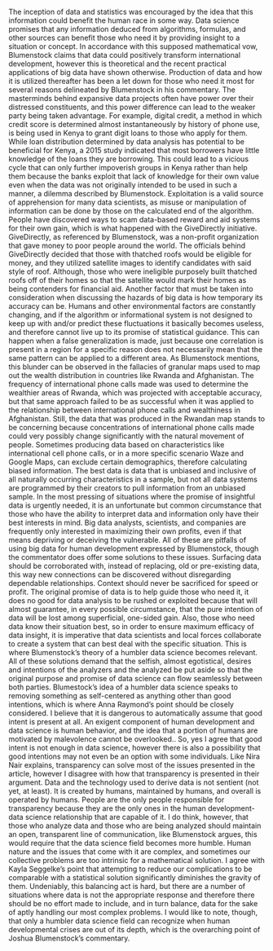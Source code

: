 The inception of data and statistics was encouraged by the idea that this information could benefit the human race in some way. Data science promises that any information deduced from algorithms, formulas, and other sources can benefit those who need it by providing insight to a situation or concept. In accordance with this supposed mathematical vow, Blumenstock claims that data could positively transform international development, however this is theoretical and the recent practical applications of big data have shown otherwise. Production of data and how it is utilized thereafter has been a let down for those who need it most for several reasons delineated by Blumenstock in his commentary. The masterminds behind expansive data projects often have power over their distressed constituents, and this power difference can lead to the weaker party being taken advantage. For example, digital credit, a method in which credit score is determined almost instantaneously by history of phone use, is being used in Kenya to grant digit loans to those who apply for them. While loan distribution determined by data analysis has potential to be beneficial for Kenya, a 2015 study indicated that most borrowers have little knowledge of the loans they are borrowing. This could lead to a vicious cycle that can only further impoverish groups in Kenya rather than help them because the banks exploit that lack of knowledge for their own value even when the data was not originally intended to be used in such a manner, a dilemma described by Blumenstock. Exploitation is a valid source of apprehension for many data scientists, as misuse or manipulation of information can be done by those on the calculated end of the algorithm. People have discovered ways to scam data-based reward and aid systems for their own gain, which is what happened with the GiveDirectly initiative. GiveDirectly, as referenced by Blumenstock, was a non-profit organization that gave money to poor people around the world. The officials behind GiveDirectly decided that those with thatched roofs would be eligible for money, and they utilized satellite images to identify candidates with said style of roof. Although, those who were ineligible purposely built thatched roofs off of their homes so that the satellite would mark their homes as being contenders for financial aid. Another factor that must be taken into consideration when discussing the hazards of big data is how temporary its accuracy can be. Humans and other environmental factors are constantly changing, and if the algorithm or informational system is not designed to keep up with and/or predict these fluctuations it basically becomes useless, and therefore cannot live up to its promise of statistical guidance. This can happen when a false generalization is made, just because one correlation is present in a region for a specific reason does not necessarily mean that the same pattern can be applied to a different area. As Blumenstock mentions, this blunder can be observed in the fallacies of granular maps used to map out the wealth distribution in countries like Rwanda and Afghanistan. The frequency of international phone calls made was used to determine the wealthier areas of Rwanda, which was projected with acceptable accuracy, but that same approach failed to be as successful when it was applied to the relationship between international phone calls and wealthiness in Afghanistan. Still, the data that was produced in the Rwandan map stands to be concerning because concentrations of international phone calls made could very possibly change significantly with the natural movement of people. Sometimes producing data based on characteristics like international cell phone calls, or in a more specific scenario Waze and Google Maps, can exclude certain demographics, therefore calculating biased information. The best data is data that is unbiased and inclusive of all naturally occurring characteristics in a sample, but not all data systems are programmed by their creators to pull information from an unbiased sample. In the most pressing of situations where the promise of insightful data is urgently needed, it is an unfortunate but common circumstance that those who have the ability to interpret data and information only have their best interests in mind. Big data analysts, scientists, and companies are frequently only interested in maximizing their own profits, even if that means depriving or deceiving the vulnerable. All of these are pitfalls of using big data for human development expressed by Blumenstock, though the commentator does offer some solutions to these issues. Surfacing data should be corroborated with, instead of replacing, old or pre-existing data, this way new connections can be discovered without disregarding dependable relationships. Context should never be sacrificed for speed or profit. The original promise of data is to help guide those who need it, it does no good for data analysis to be rushed or exploited because that will almost guarantee, in every possible circumstance, that the pure intention of data will be lost among superficial, one-sided gain. Also, those who need data know their situation best, so in order to ensure maximum efficacy of data insight, it is imperative that data scientists and local forces collaborate to create a system that can best deal with the specific situation. This is where Blumenstock’s theory of a humbler data science becomes relevant. All of these solutions demand that the selfish, almost egotistical, desires and intentions of the analyzers and the analyzed be put aside so that the original purpose and promise of data science can flow seamlessly between both parties. Blumestock’s idea of a humbler data science speaks to removing something as self-centered as anything other than good intentions, which is where Anna Raymond’s point should be closely considered. I believe that it is dangerous to automatically assume that good intent is present at all. An exigent component of human development and data science is human behavior, and the idea that a portion of humans are motivated by malevolence cannot be overlooked.. So, yes I agree that good intent is not enough in data science, however there is also a possibility that good intentions may not even be an option with some individuals. Like Nira Nair explains, transparency can solve most of the issues presented in the article, however I disagree with how that transparency is presented in their argument. Data and the technology used to derive data is not sentient (not yet, at least). It is created by humans, maintained by humans, and overall is operated by humans. People are the only people responsible for transparency because they are the only ones in the human development-data science relationship that are capable of it. I do think, however, that those who analyze data and those who are being analyzed should maintain an open, transparent line of communication, like Blumenstock argues, this would require that the data science field becomes more humble. Human nature and the issues that come with it are complex, and sometimes our collective problems are too intrinsic for a mathematical solution. I agree with Kayla Seggelke’s point that attempting to reduce our complications to be comparable with a statistical solution significantly diminishes the gravity of them. Undeniably, this balancing act is hard, but there are a number of situations where data is not the appropriate response and therefore there should be no effort made to include, and in turn balance, data for the sake of aptly handling our most complex problems. I would like to note, though, that only a humbler data science field can recognize when human developmental crises are out of its depth, which is the overarching point of Joshua Blumenstock’s commentary.
